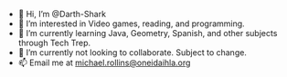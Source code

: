 - 👋 Hi, I’m @Darth-Shark
- 👀 I’m interested in Video games, reading, and programming.
- 🌱 I’m currently learning Java, Geometry, Spanish, and other subjects through Tech Trep.
- 💞️ I’m currently not looking to collaborate. Subject to change.
- 📫 Email me at michael.rollins@oneidaihla.org
